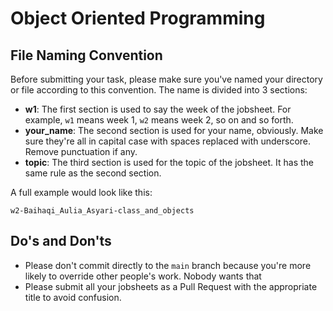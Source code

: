# Object Oriented Programming

## File Naming Convention

Before submitting your task, please make sure you've named your directory or file according to this convention.
The name is divided into 3 sections:
- **w1**: The first section is used to say the week of the jobsheet. For example, `w1` means week 1, `w2` means week 2, so on and so forth.
- **your_name**: The second section is used for your name, obviously. Make sure they're all in capital case with spaces replaced with underscore. Remove punctuation if any.
- **topic**: The third section is used for the topic of the jobsheet. It has the same rule as the second section.

A full example would look like this:
```
w2-Baihaqi_Aulia_Asyari-class_and_objects
```

## Do's and Don'ts

- Please don't commit directly to the `main` branch because you're more likely to override other people's work. Nobody wants that
- Please submit all your jobsheets as a Pull Request with the appropriate title to avoid confusion.
